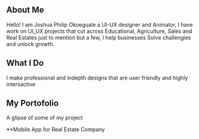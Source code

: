 ## About Me

Hello! I am Joshua Philip Okoeguale a UI-UX designer and  Animator, I have work on UI_UX projects that cut across Educational, Agriculture, Sales and Real Estates just to mention but a few, I help businesses Solve challengies and unlock growth.

## What I Do

I make professional and indepth designs that are user friendly and highly intersactive

## My Portofolio
A glipse of some of my project

**Mobile App for Real Estate Company
